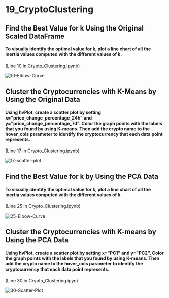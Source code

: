 # 19_CryptoClustering
## Find the Best Value for k Using the Original Scaled DataFrame
#### To visually identify the optimal value for k, plot a line chart of all the inertia values computed with the different values of k.

(Line 10 in Crypto_Clustering.ipynb)


![10-Elbow-Curve](https://github.com/agomezsaenz05/19_CryptoClustering/assets/120424668/47bfd2b4-a90d-442f-9c8c-b1a57badf4da)

## Cluster the Cryptocurrencies with K-Means by Using the Original Data
#### Using hvPlot, create a scatter plot by setting x="price_change_percentage_24h" and y="price_change_percentage_7d". Color the graph points with the labels that you found by using K-means. Then add the crypto name to the hover_cols parameter to identify the cryptocurrency that each data point represents.

(Line 17 in Crypto_Clustering.ipynb)

![17-scatter-plot](https://github.com/agomezsaenz05/19_CryptoClustering/assets/120424668/24de89db-47c2-4800-a437-1e4b84aec05a)

## Find the Best Value for k by Using the PCA Data
#### To visually identify the optimal value for k, plot a line chart of all the inertia values computed with the different values of k.

(Line 25 in Crypto_Clustering.ipynb)

![25-Elbow-Curve](https://github.com/agomezsaenz05/19_CryptoClustering/assets/120424668/35645a05-2ee0-41bb-b2f0-29b58004bb21)

## Cluster the Cryptocurrencies with K-means by Using the PCA Data
#### Using hvPlot, create a scatter plot by setting x="PC1" and y="PC2". Color the graph points with the labels that you found by using K-means. Then add the crypto name to the hover_cols parameter to identify the cryptocurrency that each data point represents.

(Line 30 in Crypto_Clustering.ipyn)

![30-Scatter-Plot](https://github.com/agomezsaenz05/19_CryptoClustering/assets/120424668/bcdc4c85-a9fb-417a-8473-2ce9575da89d)
